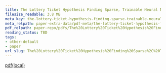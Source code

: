 ```yaml
---
title: The Lottery Ticket Hypothesis Finding Sparse, Trainable Neural Networks
filesize_readable: 3.8 MB
meta_key: the-lottery-ticket-hypothesis-finding-sparse-trainable-neural-networks
meta_relpath: paper-extra-data/pdf-meta/the-lottery-ticket-hypothesis-finding-sparse-trainable-neural-networks.yaml
pdf_relpath: paper-repo/pdfs/The%20Lottery%20Ticket%20Hypothesis%20Finding%20Sparse%2C%20Trainable%20Neural%20Networks.pdf
reading_status: TBD
tags:
- other-default
- paper
url_slug: The%20Lottery%20Ticket%20Hypothesis%20Finding%20Sparse%2C%20Trainable%20Neural%20Networks
---
```


[pdf(local)](../../paper-repo/pdfs/The%20Lottery%20Ticket%20Hypothesis%20Finding%20Sparse%2C%20Trainable%20Neural%20Networks.pdf)
